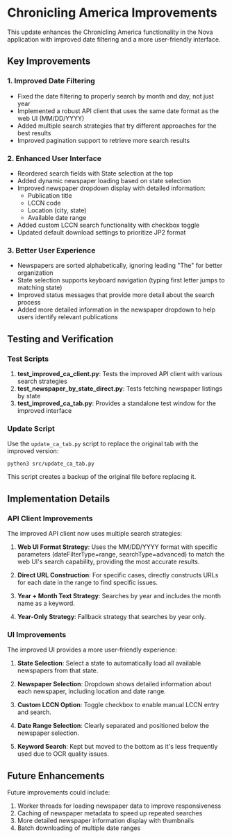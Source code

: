 # Chronicling America Improvements

This update enhances the Chronicling America functionality in the Nova application with improved date filtering and a more user-friendly interface.

## Key Improvements

### 1. Improved Date Filtering

- Fixed the date filtering to properly search by month and day, not just year
- Implemented a robust API client that uses the same date format as the web UI (MM/DD/YYYY)
- Added multiple search strategies that try different approaches for the best results
- Improved pagination support to retrieve more search results

### 2. Enhanced User Interface

- Reordered search fields with State selection at the top
- Added dynamic newspaper loading based on state selection
- Improved newspaper dropdown display with detailed information:
  - Publication title
  - LCCN code
  - Location (city, state)
  - Available date range
- Added custom LCCN search functionality with checkbox toggle
- Updated default download settings to prioritize JP2 format

### 3. Better User Experience

- Newspapers are sorted alphabetically, ignoring leading "The" for better organization
- State selection supports keyboard navigation (typing first letter jumps to matching state)
- Improved status messages that provide more detail about the search process
- Added more detailed information in the newspaper dropdown to help users identify relevant publications

## Testing and Verification

### Test Scripts

1. **test_improved_ca_client.py**: Tests the improved API client with various search strategies
2. **test_newspaper_by_state_direct.py**: Tests fetching newspaper listings by state
3. **test_improved_ca_tab.py**: Provides a standalone test window for the improved interface

### Update Script

Use the `update_ca_tab.py` script to replace the original tab with the improved version:

```
python3 src/update_ca_tab.py
```

This script creates a backup of the original file before replacing it.

## Implementation Details

### API Client Improvements

The improved API client now uses multiple search strategies:

1. **Web UI Format Strategy**: Uses the MM/DD/YYYY format with specific parameters (dateFilterType=range, searchType=advanced) to match the web UI's search capability, providing the most accurate results.

2. **Direct URL Construction**: For specific cases, directly constructs URLs for each date in the range to find specific issues.

3. **Year + Month Text Strategy**: Searches by year and includes the month name as a keyword.

4. **Year-Only Strategy**: Fallback strategy that searches by year only.

### UI Improvements

The improved UI provides a more user-friendly experience:

1. **State Selection**: Select a state to automatically load all available newspapers from that state.

2. **Newspaper Selection**: Dropdown shows detailed information about each newspaper, including location and date range.

3. **Custom LCCN Option**: Toggle checkbox to enable manual LCCN entry and search.

4. **Date Range Selection**: Clearly separated and positioned below the newspaper selection.

5. **Keyword Search**: Kept but moved to the bottom as it's less frequently used due to OCR quality issues.

## Future Enhancements

Future improvements could include:

1. Worker threads for loading newspaper data to improve responsiveness
2. Caching of newspaper metadata to speed up repeated searches
3. More detailed newspaper information display with thumbnails
4. Batch downloading of multiple date ranges